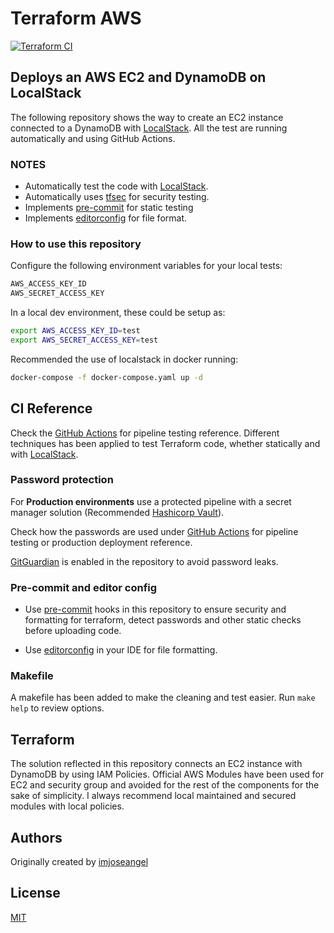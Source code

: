 # Terraform AWS

[![Terraform CI](https://github.com/imjoseangel/terraform-aws/actions/workflows/terraform.yml/badge.svg)](https://github.com/imjoseangel/terraform-aws/actions/workflows/terraform.yml)

## Deploys an AWS EC2 and DynamoDB on LocalStack

The following repository shows the way to create an EC2 instance connected to a DynamoDB with [LocalStack](https://github.com/localstack/localstack). All the test are running automatically and using GitHub Actions.

### NOTES

* Automatically test the code with [LocalStack](https://github.com/localstack/localstack).
* Automatically uses [tfsec](https://github.com/tfsec/tfsec) for security testing.
* Implements [pre-commit](https://pre-commit.com/)  for static testing
* Implements [editorconfig](https://editorconfig.org/) for file format.

### How to use this repository

Configure the following environment variables for your local tests:

```bash
AWS_ACCESS_KEY_ID
AWS_SECRET_ACCESS_KEY
```

In a local dev environment, these could be setup as:

```bash
export AWS_ACCESS_KEY_ID=test
export AWS_SECRET_ACCESS_KEY=test
```

Recommended the use of localstack in docker running:

```bash
docker-compose -f docker-compose.yaml up -d
```

## CI Reference

Check the [GitHub Actions](.github/workflows/terraform.yml) for pipeline testing reference. Different techniques has been applied to test Terraform code, whether statically and with [LocalStack](https://github.com/localstack/localstack).

### Password protection

For **Production environments** use a protected pipeline with a secret manager solution (Recommended [Hashicorp Vault](https://www.vaultproject.io/)).

Check how the passwords are used under [GitHub Actions](.github/workflows/terraform.yml) for pipeline testing or production deployment reference.

[GitGuardian](https://github.com/GitGuardian) is enabled in the repository to avoid password leaks.

### Pre-commit and editor config

* Use [pre-commit](https://pre-commit.com/) hooks in this repository to ensure security and formatting for terraform, detect passwords and other static checks before uploading code.

* Use [editorconfig](https://editorconfig.org/) in your IDE for file formatting.

### Makefile

A makefile has been added to make the cleaning and test easier. Run `make help` to review options.

## Terraform

The solution reflected in this repository connects an EC2 instance with DynamoDB by using IAM Policies. Official AWS Modules have been used for EC2 and security group and avoided for the rest of the components for the sake of simplicity. I always recommend local maintained and secured modules with local policies.

## Authors

Originally created by [imjoseangel](http://github.com/imjoseangel)

## License

[MIT](LICENSE)
